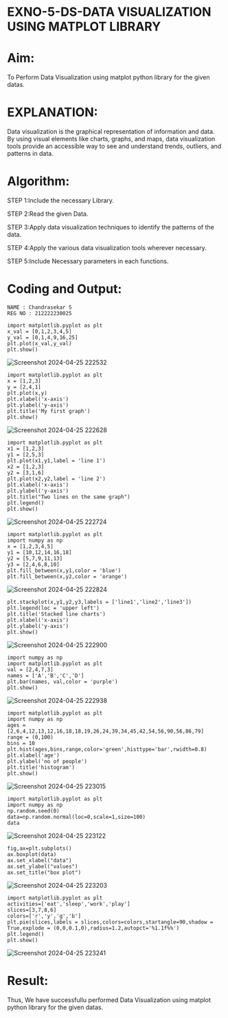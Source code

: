 # EXNO-5-DS-DATA VISUALIZATION USING MATPLOT LIBRARY

# Aim:
  To Perform Data Visualization using matplot python library for the given datas.

# EXPLANATION:
Data visualization is the graphical representation of information and data. By using visual elements like charts, graphs, and maps, data visualization tools provide an accessible way to see and understand trends, outliers, and patterns in data.

# Algorithm:
STEP 1:Include the necessary Library.

STEP 2:Read the given Data.

STEP 3:Apply data visualization techniques to identify the patterns of the data.

STEP 4:Apply the various data visualization tools wherever necessary.

STEP 5:Include Necessary parameters in each functions.

# Coding and Output:
```
NAME : Chandrasekar S
REG NO : 212222230025
```
```
import matplotlib.pyplot as plt
x_val = [0,1,2,3,4,5]
y_val = [0,1,4,9,16,25]
plt.plot(x_val,y_val)
plt.show()
```
![Screenshot 2024-04-25 222532](https://github.com/Yamunaasri/EXNO-5-DS/assets/115707860/7ea276da-329c-4e1b-af27-3ccbc2e158e8)
```
import matplotlib.pyplot as plt
x = [1,2,3]
y = [2,4,1]
plt.plot(x,y)
plt.xlabel('x-axis')
plt.ylabel('y-axis')
plt.title('My first graph')
plt.show()
```
![Screenshot 2024-04-25 222628](https://github.com/Yamunaasri/EXNO-5-DS/assets/115707860/53f92332-e90c-481d-b3db-b3a8b253211b)
```
import matplotlib.pyplot as plt
x1 = [1,2,3]
y1 = [2,5,3]
plt.plot(x1,y1,label = 'line 1')
x2 = [1,2,3]
y2 = [3,1,6]
plt.plot(x2,y2,label = 'line 2')
plt.xlabel('x-axis')
plt.ylabel('y-axis')
plt.title("Two lines on the same graph")
plt.legend()
plt.show()
```
![Screenshot 2024-04-25 222724](https://github.com/Yamunaasri/EXNO-5-DS/assets/115707860/2cc396f0-67ac-4526-9301-1126cb6eb146)
```
import matplotlib.pyplot as plt
import numpy as np
x = [1,2,3,4,5]
y1 = [10,12,14,16,18]
y2 = [5,7,9,11,13]
y3 = [2,4,6,8,10]
plt.fill_between(x,y1,color = 'blue')
plt.fill_between(x,y2,color = 'orange')
```
![Screenshot 2024-04-25 222824](https://github.com/Yamunaasri/EXNO-5-DS/assets/115707860/12d2d32e-2a72-4864-aeec-89af7b2f681d)
```
plt.stackplot(x,y1,y2,y3,labels = ['line1','line2','line3'])
plt.legend(loc = 'upper left')
plt.title('Stacked line charts')
plt.xlabel('x-axis')
plt.ylabel('y-axis')
plt.show()
```
![Screenshot 2024-04-25 222900](https://github.com/Yamunaasri/EXNO-5-DS/assets/115707860/676db96f-5e9c-4ee4-a139-d42346831da8)
```
import numpy as np
import matplotlib.pyplot as plt
val = [2,4,7,3]
names = ['A','B','C','D']
plt.bar(names, val,color = 'purple')
plt.show()
```
![Screenshot 2024-04-25 222938](https://github.com/Yamunaasri/EXNO-5-DS/assets/115707860/7d71481a-1aa6-4b57-a5af-95af9b12a4be)
```
import matplotlib.pyplot as plt
import numpy as np
ages = [2,6,4,12,13,12,16,18,18,19,26,24,39,34,45,42,54,56,90,56,86,79]
range = (0,100)
bins = 10
plt.hist(ages,bins,range,color='green',histtype='bar',rwidth=0.8)
plt.xlabel('age')
plt.ylabel('no of people')
plt.title('histogram')
plt.show()
```
![Screenshot 2024-04-25 223015](https://github.com/Yamunaasri/EXNO-5-DS/assets/115707860/5b088d34-b1ee-4b3e-a229-39360d583bf6)
```
import matplotlib.pyplot as plt
import numpy as np
np.random.seed(0)
data=np.random.normal(loc=0,scale=1,size=100)
data
```
![Screenshot 2024-04-25 223122](https://github.com/Yamunaasri/EXNO-5-DS/assets/115707860/d66d7f36-ff0d-41de-9fdd-1ebd34f79828)
```
fig,ax=plt.subplots()
ax.boxplot(data)
ax.set_xlabel("data")
ax.set_ylabel("values")
ax.set_title("box plot")
```
![Screenshot 2024-04-25 223203](https://github.com/Yamunaasri/EXNO-5-DS/assets/115707860/4cdf0d14-c240-4e56-9ef1-ed0ac3eef7d2)
```
import matplotlib.pyplot as plt
activities=['eat','sleep','work','play']
slices=[3,7,8,6]
colors=['r','y','g','b']
plt.pie(slices,labels = slices,colors=colors,startangle=90,shadow = True,explode = (0,0,0.1,0),radius=1.2,autopct='%1.1f%%')
plt.legend()
plt.show()
```
![Screenshot 2024-04-25 223241](https://github.com/Yamunaasri/EXNO-5-DS/assets/115707860/ddb35914-91b3-478a-81cf-f76e9cc9c071)

# Result:
  Thus, We have successfullu performed Data Visualization using matplot python library for the given datas.
